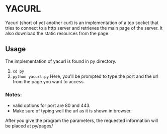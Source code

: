 # YACURL
Yacurl (short of yet another curl) is an implementation of a tcp socket that tries to connect to a http server and retrieves the main page of the server. It also download the static resources from the page.

## Usage
The implementation of yacurl is found in py directory.
1. `cd py`
2. `python yacurl.py`
Here, you'll be prompted to type the port and the url from the page you want to access.

### Notes:
- valid options for port are 80 and 443.
- Make sure of typing well the url as it is shown in browser.

After you give the program the parameters, the requested information will be placed at py/pages/<url>